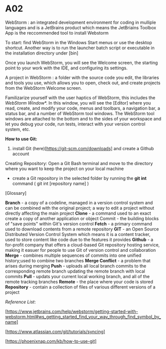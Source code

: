 # A02
 WebStorm : an integrated development environment for coding in mulliple languages and is a JetBrains product which means the JetBriains Toolbox App is the reccommended tool to install Webstorm

To start: find WebStorm in the Windows Start menus or use the desktop shortcut. Another way is to run the launcher batch script or executable in the installation directory under [bin]

Once you launch WebStorm, you will see the Welcome screen, the starting point to your work with the IDE, and configuring its settings. 

 A project in WebStorm : a folder with the source code you edit, the libraries and tools you use, which allows you to open, check out, and create projects from the WebStorm Welcome screen.

 Familizarize yourself with the user haptics of WebStorm, this includes the *WebStorm Window**.
In this window, you will see the [Editor] where you read, create, and modify your code, menus and toolbars, a navigation bar, a status bar, and a number of WebStorm tool windows.
The WebStorm tool windows are attached to the bottom and to the sides of your workspace and let you debug your code, run tests, interact with your version control system, etc.

**How to use Git:** 
1. install Git  (here)[https://git-scm.com/downloads] and create a Github account

Creating Repository: Open a Git Bash terminal and move to the directory where you want to keep the project on your local machine
- create a Git repository in the selected folder by running the **git int** command ( git int [repository name] )



[Glossary]

**Branch** - a copy of a codeline, managed in a version control system and can be combined with the original project; a way to edit a project without directly affecting the main project 
**Clone** - a command used to an exact create a copy of another application or object 
Commit -  the building blocks of "save points" within Git's version control 
**Fetch** - a primary command used to download contents from a remote repository
**GIT** - an Open Source Distributed Version Control System which means it is a content tracker, used to store content like code due to the features it provides 
**Github** - a for-profit company that offers a cloud-based Git repository hosting service, making it easuer for people to use Git of version control and collaboration 
**Merge** - combines multiple sequences of commits into one unified history;used to combine two branches
**Merge Conflict** - a problem that arises during merging
**Push** - uploads all local branch commits to the corresponding remote branch updating the remote branch with local commits 
**Pull** - updats your current local working branch, and all of the remote tracking branches
**Remote** - the place where your code is stored 
**Repository** - contain a collection of files of various different versions of a project

*Reference List*:

[https://www.jetbrains.com/help/webstorm/getting-started-with-webstorm.html#ws_getting_started_find_your_way_through_find_symbol_by_name]

[https://www.atlassian.com/git/tutorials/syncing]

[https://phoenixnap.com/kb/how-to-use-git]
